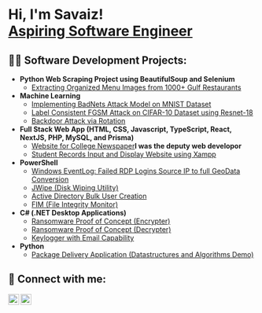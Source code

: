 <h1>Hi, I'm Savaiz! <br/><a href="https://www.linkedin.com/in/savaiz/">Aspiring Software Engineer</a>

<h2>👨‍💻 Software Development Projects:</h2>

- <b>Python Web Scraping Project using BeautifulSoup and Selenium</b>
  - [Extracting Organized Menu Images from 1000+ Gulf Restaurants](https://github.com/AhmadSavaiz03/restaurant_webscraping)
- <b>Machine Learning</b>
  - [Implementing BadNets Attack Model on MNIST Dataset](https://github.com/AhmadSavaiz03/BadNets)
  - [Label Consistent FGSM Attack on CIFAR-10 Dataset using Resnet-18](https://github.com/AhmadSavaiz03/Label_Consistent_Backdoor)
  - [Backdoor Attack via Rotation](https://github.com/AhmadSavaiz03/Rotation_Backdoor)
- <b>Full Stack Web App (HTML, CSS, Javascript, TypeScript, React, NextJS, PHP, MySQL, and Prisma)</b>
  - [Website for College Newspaper](https://thegazelle.org)<b>I was the deputy web developor</b>
  - [Student Records Input and Display Website using Xampp](https://github.com/AhmadSavaiz03/Xampp_Student_Records_Website)
- <b>PowerShell</b>
  - [Windows EventLog: Failed RDP Logins Source IP to full GeoData Conversion](https://github.com/joshmadakor1/Sentinel-Lab)
  - [JWipe (Disk Wiping Utility)](https://github.com/joshmadakor1/Jwipe.PowerShell)
  - [Active Directory Bulk User Creation](https://github.com/joshmadakor1/AD_PS)
  - [FIM (File Integrity Monitor)](https://github.com/joshmadakor1/PowerShell-Integrity-FIM)
- <b>C# (.NET Desktop Applications)</b>
  - [Ransomware Proof of Concept (Encrypter)](https://github.com/joshmadakor1/EncrypterPOC)
  - [Ransomware Proof of Concept (Decrypter)](https://github.com/joshmadakor1/DecrypterPOC)
  - [Keylogger with Email Capability](https://github.com/joshmadakor1/Key-Logger-With-Email)
- <b>Python</b>
  - [Package Delivery Application (Datastructures and Algorithms Demo)](https://github.com/joshmadakor1/Package-Delivery-Pathfinding-Algorithm)

<h2> 🤳 Connect with me:</h2>

[<img align="left" alt="JoshMadakor | LinkedIn" width="22px" src="https://cdn.jsdelivr.net/npm/simple-icons@v3/icons/linkedin.svg" />][linkedin]
[<img align="left" alt="JoshMadakor | Instagram" width="22px" src="https://cdn.jsdelivr.net/npm/simple-icons@v3/icons/instagram.svg" />][instagram]

[instagram]: https://www.instagram.com/ahmadsavaiz03/
[linkedin]: https://linkedin.com/in/savaiz

<!--
**AhmadSavaiz03/AhmadSavaiz03** is a ✨ _special_ ✨ repository because its `README.md` (this file) appears on your GitHub profile.

Here are some ideas to get you started:

- 🔭 I’m currently working on ...
- 🌱 I’m currently learning ...
- 👯 I’m looking to collaborate on ...
- 🤔 I’m looking for help with ...
- 💬 Ask me about ...
- 📫 How to reach me: ...
- 😄 Pronouns: ...
- ⚡ Fun fact: ...
-->
